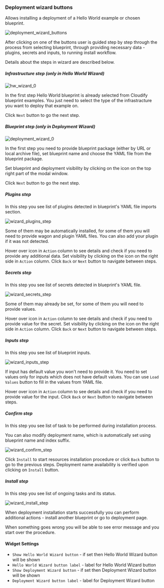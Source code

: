 ### Deployment wizard buttons
Allows installing a deployment of a Hello World example or chosen blueprint. 

![deployment_wizard_buttons](https://docs.cloudify.co/dev/staging/images/ui/widgets/deployment_wizard_buttons.png)

After clicking on one of the buttons user is guided step by step through the process from selecting blueprint, through providing necessary data - plugins, secrets and inputs, to running install workflow.

Details about the steps in wizard are described below.

##### Infrastructure step (only in Hello World Wizard)
![hw_wizard_0](https://docs.cloudify.co/dev/staging/images/ui/widgets/deployment_wizard_buttons_hw_wizard_0.png)

In the first step Hello World blueprint is already selected from Cloudify blueprint examples. You just need to select the type of the infrastracture you want to deploy that example on.

Click `Next` button to go the next step.

##### Blueprint step (only in Deployment Wizard)
![deployment_wizard_0](https://docs.cloudify.co/dev/staging/images/ui/widgets/deployment_wizard_buttons_deployment_wizard_0.png)

In the first step you need to provide blueprint package (either by URL or local archive file), set blueprint name and choose the YAML file from the blueprint package. 

Set blueprint and deployment visibility by clicking on the icon on the top right part of the modal window.

Click `Next` button to go the next step.
 
##### Plugins step 
In this step you see list of plugins detected in blueprint's YAML file imports section. 

![wizard_plugins_step](https://docs.cloudify.co/dev/staging/images/ui/widgets/deployment_wizard_buttons_hw_wizard_plugins.png)

Some of them may be automatically installed, for some of them you will need to provide wagon and plugin YAML files. You can also add your plugin if it was not detected.

Hover over icon in `Action` column to see details and check if you need to provide any additional data. Set visibility by clicking on the icon on the right side in `Action` column. Click `Back` or `Next` button to navigate between steps.

##### Secrets step 
In this step you see list of secrets detected in blueprint's YAML file. 

![wizard_secrets_step](https://docs.cloudify.co/dev/staging/images/ui/widgets/deployment_wizard_buttons_hw_wizard_secrets.png)

Some of them may already be set, for some of them you will need to provide values.

Hover over icon in `Action` column to see details and check if you need to provide value for the secret. Set visibility by clicking on the icon on the right side in `Action` column. Click `Back` or `Next` button to navigate between steps.

##### Inputs step 
In this step you see list of blueprint inputs. 

![wizard_inputs_step](https://docs.cloudify.co/dev/staging/images/ui/widgets/deployment_wizard_buttons_hw_wizard_inputs.png)

If input has default value you won't need to provide it. You need to set values only for inputs which does not have default values. You can use `Load Values` button to fill in the values from YAML file.

Hover over icon in `Action` column to see details and check if you need to provide value for the input. Click `Back` or `Next` button to navigate between steps.

##### Confirm step 
In this step you see list of task to be performed during installation process. 

You can also modify deployment name, which is automatically set using blueprint name and index suffix. 

![wizard_confirm_step](https://docs.cloudify.co/dev/staging/images/ui/widgets/deployment_wizard_buttons_hw_wizard_confirm.png)

Click `Install` to start resources installation procedure or click `Back` button to go to the previous steps. Deployment name availability is verified upon clicking on `Install` button.

##### Install step 
In this step you see list of ongoing tasks and its status. 

![wizard_install_step](https://docs.cloudify.co/dev/staging/images/ui/widgets/deployment_wizard_buttons_hw_wizard_install.png)

When deployment installation starts successfully you can perform additional actions - install another blueprint or go to deployment page.

When something goes wrong you will be able to see error message and you start over the procedure.

#### Widget Settings
* `Show Hello World Wizard button` - if set then Hello World Wizard button will be shown
* `Hello World Wizard button label` - label for Hello World Wizard button
* `Show Deployment Wizard button` - if set then Deployment Wizard button will be shown
* `Deployment Wizard button label` - label for Deployment Wizard button 

